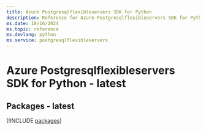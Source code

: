 ```yaml
---
title: Azure Postgresqlflexibleservers SDK for Python
description: Reference for Azure Postgresqlflexibleservers SDK for Python
ms.date: 10/16/2024
ms.topic: reference
ms.devlang: python
ms.service: postgresqlflexibleservers
---
```

# Azure Postgresqlflexibleservers SDK for Python - latest
## Packages - latest
[!INCLUDE [packages](postgresqlflexibleservers-index.md)]